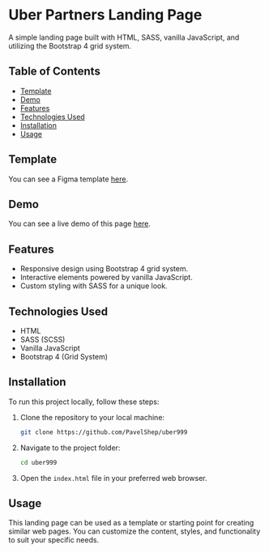 # Uber Partners Landing Page

A simple landing page built with HTML, SASS, vanilla JavaScript, and utilizing the Bootstrap 4 grid system.

## Table of Contents

- [Template](#template)
- [Demo](#demo)
- [Features](#features)
- [Technologies Used](#technologies-used)
- [Installation](#installation)
- [Usage](#usage)

## Template
You can see a Figma template [here](https://www.figma.com/file/ivgb9OfADjPvRowi32CSgY/UBER_course?node-id=0%3A1&mode=dev).

## Demo

You can see a live demo of this page [here](https://pavelshep.github.io/uber999/).

## Features

- Responsive design using Bootstrap 4 grid system.
- Interactive elements powered by vanilla JavaScript.
- Custom styling with SASS for a unique look.

## Technologies Used

- HTML
- SASS (SCSS)
- Vanilla JavaScript
- Bootstrap 4 (Grid System)

## Installation

To run this project locally, follow these steps:

1. Clone the repository to your local machine:

   ```bash
   git clone https://github.com/PavelShep/uber999

2. Navigate to the project folder:

   ```bash
   cd uber999
   ```

3. Open the `index.html` file in your preferred web browser.

## Usage

This landing page can be used as a template or starting point for creating similar web pages. You can customize the content, styles, and functionality to suit your specific needs.